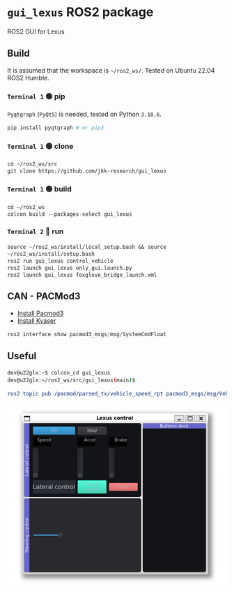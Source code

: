 # `gui_lexus` ROS2 package
ROS2 GUI for Lexus

## Build

It is assumed that the workspace is `~/ros2_ws/`. Tested on Ubuntu 22.04 ROS2 Humble.

### `Terminal 1` 🟢 pip
`Pyqtgraph` (`PyQt5`) is needed, tested on Python `3.10.6`.
``` python
pip install pyqtgraph # or pip3
```

### `Terminal 1` 🟢 clone

```
cd ~/ros2_ws/src
git clone https://github.com/jkk-research/gui_lexus
```

### `Terminal 1` 🟢 build
```
cd ~/ros2_ws
colcon build --packages-select gui_lexus
```

### `Terminal 2` 🔵 run
```
source ~/ros2_ws/install/local_setup.bash && source ~/ros2_ws/install/setup.bash
ros2 run gui_lexus control_vehicle
ros2 launch gui_lexus only_gui.launch.py
ros2 launch gui_lexus foxglove_bridge_launch.xml
```

## CAN - PACMod3

- [Install Pacmod3](https://github.com/astuff/pacmod3#installation)
- [Install Kvaser](https://github.com/astuff/kvaser_interface#installation)

``` c
ros2 interface show pacmod3_msgs/msg/SystemCmdFloat
```


## Useful
``` bash
dev@u22glx:~$ colcon_cd gui_lexus
dev@u22glx:~/ros2_ws/src/gui_lexus(main)$ 
```

``` yaml
ros2 topic pub /pacmod/parsed_tx/vehicle_speed_rpt pacmod3_msgs/msg/VehicleSpeedRpt "{header: {stamp: {sec: 0, nanosec: 0}, frame_id: 'map'}, vehicle_speed: 0.1, vehicle_speed_valid: true}"
```
![Alt text](resource/control01.png)